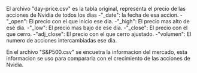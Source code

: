 El archivo "day-price.csv" es la tabla original, representa el precio de las acciones de Nvidia de todos los dias
 -"_date": la fecha de esa accion.
 -"_open": El precio con el que inicio ese dia.
 -"_high": El precio mas alto de ese dia.
 -"_low": El precio mas bajo de ese dia.
 -"_close": El precio con el que cerro.
 -"adj_close": El precio con el que cerro ajustado.
 -"volumen": El numero de acciones intercambiadas ese dia.


En el archivo "S&P500.csv" se encuetra la informacion del mercado, esta informacion se uso para compararla con el crecimiento de las acciones de Nvidia.

